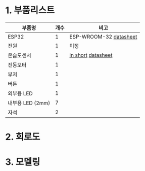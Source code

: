 # 1. 부품리스트


|부품명|개수|비고|
|---|---|---|
|ESP32|1|ESP-WROOM-32 [datasheet](https://www.espressif.com/sites/default/files/documentation/esp32-wroom-32_datasheet_en.pdf)|
|전원|1|미정|
|온습도센서|1|[in short](https://components101.com/sensors/dht11-temperature-sensor) [datasheet](https://www.mouser.com/datasheet/2/758/DHT11-Technical-Data-Sheet-Translated-Version-1143054.pdf)|
|진동모터|1||
|부저|1||
|버튼|1||
|외부용 LED|1||
|내부용 LED (2mm)|7||
|자석|2||


# 2. 회로도

# 3. 모델링
